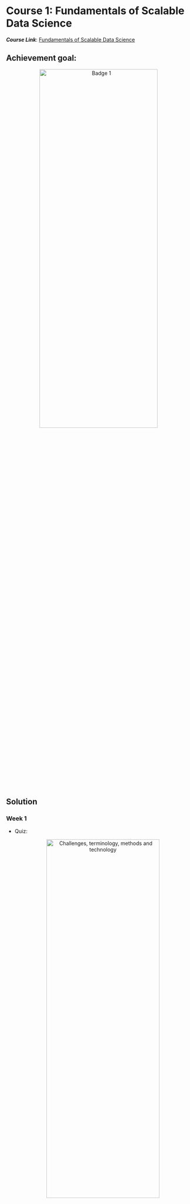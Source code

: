 # Course 1: Fundamentals of Scalable Data Science

**_Course Link_**: [Fundamentals of Scalable Data Science](https://www.coursera.org/learn/ds)

## Achievement goal:

<p align="center">
    <img src="../Badges/Fundamentals-of-Scalable-Data-Science.png" width="80%" height="50%" title="Badge 1" >
</p>

## Solution

### Week 1

- Quiz:
    <p align="center">
        <img src="./img/w1_quizz.png" width="80%" height="50%" title="Challenges, terminology, methods and technology" >
    </p>

- [Environment Setup](https://github.com/IBM/skillsnetwork/wiki/Watson-Studio-Setup).

- [Programming assignment 1](https://github.com/GafBof/advanced_data_science_ibm/blob/main/Course%201:%20Fundamentals%20of%20Scalable%20Data%20Science/Week%201/Assignment1.ipynb).

- [Programming assignment 2](https://github.com/GafBof/advanced_data_science_ibm/blob/main/Course%201:%20Fundamentals%20of%20Scalable%20Data%20Science/Week%201/Assignment2.ipynb).

### Week 2

- Quiz 1:
    <p align="center">
        <img src="./img/w2_quizz1a.png" width="80%" height="50%" title="Data storage solutions, and ApacheSpark" >
    </p>
    <p align="center">
        <img src="./img/w2_quizz1b.png" width="80%" height="50%" title="Data storage solutions, and ApacheSpark" >
    </p>
    <p align="center">
        <img src="./img/w2_quizz1c.png" width="80%" height="50%" title="Data storage solutions, and ApacheSpark" >
    </p>

- Quiz 2:
    <p align="center">
        <img src="./img/w2_quizz2a.png" width="80%" height="50%" title="Programming language options and functional programming" >
    </p>
    <p align="center">
        <img src="./img/w2_quizz2b.png" width="80%" height="50%" title="Programming language options and functional programming" >
    </p>
    <p align="center">
        <img src="./img/w2_quizz2c.png" width="80%" height="50%" title="Programming language options and functional programming" >
    </p>

- Quiz 3:
    <p align="center">
        <img src="./img/w2_quizz3a.png" width="80%" height="50%" title="ApacheSparkSQL and Cloudant" >
    </p>
    </p>
    <p align="center">
        <img src="./img/w2_quizz3b.png" width="80%" height="50%" title="ApacheSparkSQL and Cloudant" >
    </p>

- [Programming assignment](https://github.com/GafBof/advanced_data_science_ibm/blob/main/Course%201:%20Fundamentals%20of%20Scalable%20Data%20Science/Week%202/Assignment.ipynb).

### Week 3

- Quiz 1:
    <p align="center">
        <img src="./img/w3_quizz1a.png" width="80%" height="50%" title="Averages and standard deviation" >
    </p>
    <p align="center">
        <img src="./img/w3_quizz1b.png" width="80%" height="50%" title="Averages and standard deviation" >
    </p>
    <p align="center">
        <img src="./img/w3_quizz1c.png" width="80%" height="50%" title="Averages and standard deviation" >
    </p>

- Quiz 2:
    <p align="center">
        <img src="./img/w3_quizz2a.png" width="80%" height="50%" title="Skewness and kurtosis" >
    </p>
    <p align="center">
        <img src="./img/w3_quizz2b.png" width="80%" height="50%" title="Skewness and kurtosis" >
    </p>
    <p align="center">
        <img src="./img/w3_quizz2c.png" width="80%" height="50%" title="Skewness and kurtosis" >
    </p>

- Quiz 3:
    <p align="center">
        <img src="./img/w3_quizz3a.png" width="80%" height="50%" title="Covariance, correlation and multidimensional Vector Spaces" >
    </p>
    <p align="center">
        <img src="./img/w3_quizz3b.png" width="80%" height="50%" title="Covariance, correlation and multidimensional Vector Spaces" >
    </p>
    <p align="center">
        <img src="./img/w3_quizz3c.png" width="80%" height="50%" title="Covariance, correlation and multidimensional Vector Spaces" >
    </p>
    <p align="center">
        <img src="./img/w3_quizz3d.png" width="80%" height="50%" title="Covariance, correlation and multidimensional Vector Spaces" >
    </p><p align="center">
        <img src="./img/w3_quizz3e.png" width="80%" height="50%" title="Covariance, correlation and multidimensional Vector Spaces" >
    </p>
    <p align="center">
        <img src="./img/w3_quizz3f.png" width="80%" height="50%" title="Covariance, correlation and multidimensional Vector Spaces" >
    </p>

- [Programming assignment](https://github.com/GafBof/advanced_data_science_ibm/blob/main/Course%201:%20Fundamentals%20of%20Scalable%20Data%20Science/Week%203/Assignment.ipynb).

### Week 4

- Quiz:
    <p align="center">
        <img src="./img/w4_quizz1a.png" width="80%" height="50%" title="Visualization and dimension reduction" >
    </p>
    <p align="center">
        <img src="./img/w4_quizz1b.png" width="80%" height="50%" title="Visualization and dimension reduction" >
    </p>
    <p align="center">
        <img src="./img/w4_quizz1c.png" width="80%" height="50%" title="Visualization and dimension reduction" >
    </p>
    <p align="center">
        <img src="./img/w4_quizz1d.png" width="80%" height="50%" title="Visualization and dimension reduction" >
    </p>

- [Programming assignment](https://github.com/GafBof/advanced_data_science_ibm/blob/main/Course%201:%20Fundamentals%20of%20Scalable%20Data%20Science/Week%204/Assignment.ipynb).

## Contributors:

- 🐮 [@honghanhh](https://github.com/honghanhh)
- 🐔 [@tiena2cva](https://github.com/tiena2cva)
